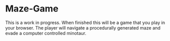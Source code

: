 # Maze-Game
This is a work in progress. When finished this will be a game that you play in your browser. The player will navigate a procedurally generated maze and evade a computer controlled minotaur. 
